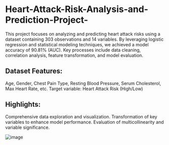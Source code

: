 # Heart-Attack-Risk-Analysis-and-Prediction-Project-
This project focuses on analyzing and predicting heart attack risks using a dataset containing 303 observations and 14 variables. By leveraging logistic regression and statistical modeling techniques, we achieved a model accuracy of 90.81% (AUC). Key processes include data cleaning, correlation analysis, feature transformation, and model evaluation. 
## Dataset Features:
Age, Gender, Chest Pain Type, Resting Blood Pressure, Serum Cholesterol, Max Heart Rate, etc.
Target variable: Heart Attack Risk (High/Low)
## Highlights:
Comprehensive data exploration and visualization.
Transformation of key variables to enhance model performance.
Evaluation of multicollinearity and variable significance.

![image](https://github.com/user-attachments/assets/a76ced6c-9b3e-408e-b7d9-34f1cf187fd7)

